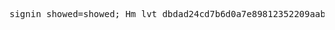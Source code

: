 <pre>
signin_showed=showed; Hm_lvt_dbdad24cd7b6d0a7e89812352209aabe=1452412278; Hm_lpvt_dbdad24cd7b6d0a7e89812352209aabe=1452412278; PIDDKC884856=2016011015511586229967; VPSDKC884856=1; FVTDKC884856=635880378795674713; LVTDKC884856=635880378795674713; VTSDKC884856=1; MSTSDKC884856=0; SIDDKC884856=4d7721033fd646ff8d508d4fb9f152d8; HBCDKC884856=%7B%22Ticks%22%3A%22635880378796455993%22%2C%22haschat%22%3Afalse%2C%22vstatus%22%3A1%2C%22startkind%22%3A1%2C%22lroid%22%3A%22%22%2C%22oname%22%3A%22%22%2C%22Result%22%3A%22%22%2C%22cos%22%3A%22%22%2C%22pc%22%3A%2293daa03db99647a3bd976734f2cd277d%22%7D; ECS_NID=0000000000006a470165906f79487e66733fe468d7adcea8e5
</pre>